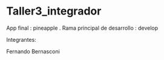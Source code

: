 # Taller3_integrador


App final : pineapple . Rama principal de desarrollo : develop

Integrantes:

Fernando Bernasconi
